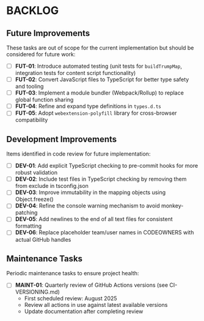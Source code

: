 # BACKLOG

## Future Improvements

These tasks are out of scope for the current implementation but should be considered for future work:

- [ ] **FUT-01**: Introduce automated testing (unit tests for `buildTrumpMap`, integration tests for content script functionality)
- [ ] **FUT-02**: Convert JavaScript files to TypeScript for better type safety and tooling
- [ ] **FUT-03**: Implement a module bundler (Webpack/Rollup) to replace global function sharing
- [ ] **FUT-04**: Refine and expand type definitions in `types.d.ts`
- [ ] **FUT-05**: Adopt `webextension-polyfill` library for cross-browser compatibility

## Development Improvements

Items identified in code review for future implementation:

- [ ] **DEV-01**: Add explicit TypeScript checking to pre-commit hooks for more robust validation
- [ ] **DEV-02**: Include test files in TypeScript checking by removing them from exclude in tsconfig.json
- [ ] **DEV-03**: Improve immutability in the mapping objects using Object.freeze()
- [ ] **DEV-04**: Refine the console warning mechanism to avoid monkey-patching
- [ ] **DEV-05**: Add newlines to the end of all text files for consistent formatting
- [ ] **DEV-06**: Replace placeholder team/user names in CODEOWNERS with actual GitHub handles

## Maintenance Tasks

Periodic maintenance tasks to ensure project health:

- [ ] **MAINT-01**: Quarterly review of GitHub Actions versions (see CI-VERSIONING.md)
  - First scheduled review: August 2025
  - Review all actions in use against latest available versions
  - Update documentation after completing review